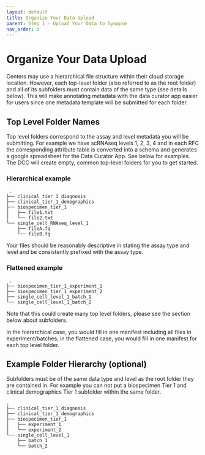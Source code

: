 ```yaml
---
layout: default
title: Organize Your Data Upload
parent: Step 1 - Upload Your Data to Synapse 
nav_order: 3
---
```


# Organize Your Data Upload

Centers may use a hierarchical file structure within their cloud storage location. However, each top-level folder (also referred to as the root folder) and all of its subfolders must contain data of the same type (see details below). This will make annotating metadata with the data curator app easier for users since one metadata template will be submitted for each folder.

 ## Top Level Folder Names

Top level folders correspond to the assay and level metadata you will be submitting. For example we have scRNAseq levels 1, 2, 3, 4 and in each RFC the corresponding attribute table is converted into a schema and generates a  google spreadsheet for the Data Curator App. See below for examples. The DCC will create empty, common top-level folders for you to get started. 

### Hierarchical example

```
 .
├── clinical_tier_1_diagnosis
├── clinical_tier_1_demographics
├── biospecimen_tier_1
│   ├── file1.txt
│   └── file2.txt
└── single_cell_RNAseq_level_1
    ├── fileA.fq
    └── fileB.fq
```

Your files should be reasonably descriptive in stating the assay type and level and be consistently prefixed with the assay type.

### Flattened example

```
 .
├── biospecimen_tier_1_experiment_1
├── biospecimen_tier_1_experiment_2
├── single_cell_level_1_batch_1
└── single_cell_level_1_batch_2
```

Note that this could create many top level folders, please see the section below about subfolders.

In the hierarchical case, you would fill in one manifest including all files in experiment/batches; in the flattened case, you would fill in one manifest for each top level folder.

## Example Folder Hierarchy (optional)
Subfolders must be of the same data type and level as the root folder they are contained in. For example you can not put a biospecimen Tier 1 and clinical demographics Tier 1 subfolder within the same folder.

```
.
├── clinical_tier_1_diagnosis
├── clinical_tier_1_demographics
├── biospecimen_tier_1
│   ├── experiment_1
│   └── experiment_2
└── single_cell_level_1
    ├── batch_1
    └── batch_2
```